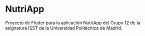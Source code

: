 # NutriApp

Proyecto de Flutter para la aplicación NutriApp del Grupo 12 de la asignatura ISST de la Universidad Politécnica de Madrid.

